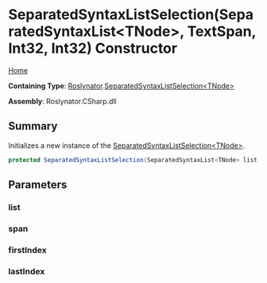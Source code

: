 # SeparatedSyntaxListSelection\(SeparatedSyntaxList\<TNode>, TextSpan, Int32, Int32\) Constructor

[Home](../../../README.md)

**Containing Type**: [Roslynator](../../README.md)\.[SeparatedSyntaxListSelection\<TNode>](../README.md)

**Assembly**: Roslynator\.CSharp\.dll

## Summary

Initializes a new instance of the [SeparatedSyntaxListSelection\<TNode>](../README.md)\.

```csharp
protected SeparatedSyntaxListSelection(SeparatedSyntaxList<TNode> list, TextSpan span, int firstIndex, int lastIndex)
```

## Parameters

### list





### span





### firstIndex





### lastIndex





